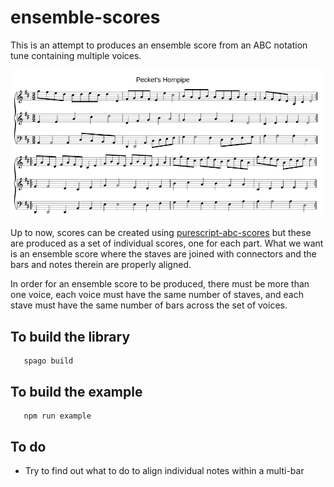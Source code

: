 # ensemble-scores

This is an attempt to produces an ensemble score from an ABC notation tune containing multiple voices.

![example](https://github.com/newlandsvalley/ensemble-scores/blob/main/peckets.png)

Up to now, scores can be created using [purescript-abc-scores](https://github.com/newlandsvalley/purescript-abc-scores) but these are produced as a set of individual scores, one for each part.  What we want is an ensemble score where the staves are joined with connectors and the bars and notes therein are properly aligned.

In order for an ensemble score to be produced, there must be more than one voice, each voice must have the same number of staves, and each stave must have the same number of bars across the set of voices.

## To build the library

```
   spago build
```

## To build the example

```
   npm run example
```

## To do

   * Try to find out what to do to align individual notes within a multi-bar
